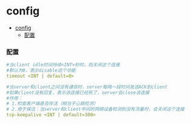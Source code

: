# config

<!-- @import "[TOC]" {cmd="toc" depthFrom=1 depthTo=6 orderedList=false} -->
<!-- code_chunk_output -->

- [config](#config)
    - [配置](#配置)

<!-- /code_chunk_output -->

### 配置
```yaml
#当client idle时间持续<INT>秒时，则关闭这个连接
#默认为0，表示disable这个功能
timeout <INT | default=0>

#当server和client之间没有通信时，server每隔一段时间发送ACK到client
#如果client没有回复，表示该连接已经死了，server会close该连接
#作用：
# 1.检查客户端是否存活（相当于心跳检测）
# 2.用于保活：当server和client中间的网络设备检测到没有流量时，会关闭这个连接
tcp-keepalive <INT | default=300>
```
